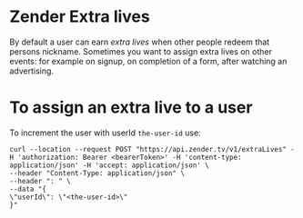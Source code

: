 # Zender Extra lives
By default a user can earn *extra lives* when other people redeem that persons nickname.
Sometimes you want to assign extra lives on other events: for example on signup, on completion of a form, after watching an advertising.

# To assign an extra live to a user
To increment the user with userId `the-user-id` use:

```
curl --location --request POST "https://api.zender.tv/v1/extraLives" -H 'authorization: Bearer <bearerToken>' -H 'content-type: application/json' -H 'accept: application/json' \
--header "Content-Type: application/json" \
--header ": " \
--data "{
\"userId\": \"<the-user-id>\"
}"
```

